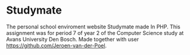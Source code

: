 # Studymate
The personal school enviroment website Studymate made In PHP. This assignment was for period 7 of year 2 of the Computer Science study at Avans University Den Bosch. Made together with user https://github.com/Jeroen-van-der-Poel.

